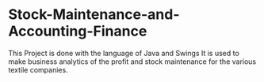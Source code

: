 # Stock-Maintenance-and-Accounting-Finance
This Project is done with the language of Java and Swings
It is used to make business analytics of the profit and stock maintenance for the various textile companies.

